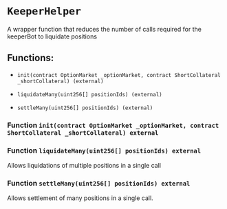 # `KeeperHelper`

A wrapper function that reduces the number of calls required for the keeperBot to liquidate positions

## Functions:

- `init(contract OptionMarket _optionMarket, contract ShortCollateral _shortCollateral) (external)`

- `liquidateMany(uint256[] positionIds) (external)`

- `settleMany(uint256[] positionIds) (external)`

### Function `init(contract OptionMarket _optionMarket, contract ShortCollateral _shortCollateral) external`

### Function `liquidateMany(uint256[] positionIds) external`

Allows liquidations of multiple positions in a single call

### Function `settleMany(uint256[] positionIds) external`

Allows settlement of many positions in a single call.
